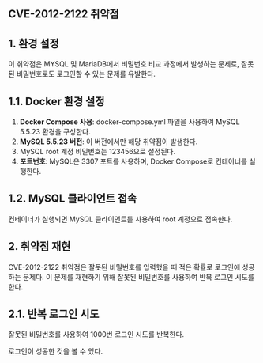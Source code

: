 ## CVE-2012-2122 취약점


## 1. 환경 설정

이 취약점은 MYSQL 및 MariaDB에서 비밀번호 비교 과정에서 발생하는 문제로, 잘못된 비밀번호로도 로그인할 수 있는 문제를 유발한다.

## 1.1. Docker 환경 설정

1. **Docker Compose 사용**: docker-compose.yml 파일을 사용하여 MySQL 5.5.23 환경을 구성한다.
2. **MySQL 5.5.23 버전**: 이 버전에서만 해당 취약점이 발생한다.
3. MySQL root 계정 비밀번호는 123456으로 설정된다.
4. **포트번호**: MySQL은 3307 포트를 사용하며, Docker Compose로 컨테이너를 실행한다.


## 1.2. MySQL 클라이언트 접속

컨테이너가 실행되면 MySQL 클라이언트를 사용하여 root 계정으로 접속한다.



## 2. 취약점 재현

CVE-2012-2122 취약점은 잘못된 비밀번호를 입력했을 때 적은 확률로 로그인에 성공하는 문제다. 이 문제를 재현하기 위해 잘못된 비밀번호를 사용하여 반복 로그인 시도를 한다.

## 2.1. 반복 로그인 시도

잘못된 비밀번호를 사용하여 1000번 로그인 시도를 반복한다. 

로그인이 성공한 것을 볼 수 있다.
